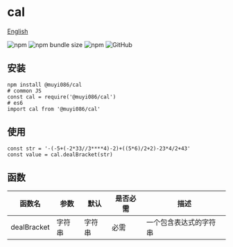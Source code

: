 # cal

[English](./README.md 'English')

![npm](https://img.shields.io/npm/v/@muyi086/cal) ![npm bundle size](https://img.shields.io/bundlephobia/min/@muyi086/cal) ![npm](https://img.shields.io/npm/dt/@muyi086/cal) ![GitHub](https://img.shields.io/github/license/MuYi086/npm_package)

## 安装
```SHELL
npm install @muyi086/cal
# common JS
const cal = require('@muyi086/cal')
# es6
import cal from '@muyi086/cal'
```

## 使用
```JS
const str = '-(-5+(-2*33//3****4)-2)+((5*6)/2+2)-23*4/2+43'
const value = cal.dealBracket(str)
```

## 函数

函数名|参数|默认|是否必需|描述|
--|--|--|--|--|
dealBracket|字符串|字符串|必需|一个包含表达式的字符串|

